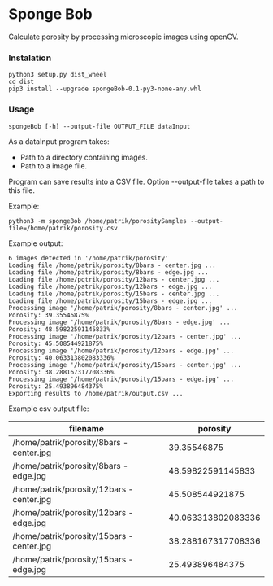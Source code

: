  # Sponge Bob
 Calculate porosity by processing microscopic images using openCV.
 
 ### Instalation
 ```
 python3 setup.py dist_wheel
 cd dist
 pip3 install --upgrade spongeBob-0.1-py3-none-any.whl
 ```
 
 ### Usage
 ```
 spongeBob [-h] --output-file OUTPUT_FILE dataInput
 ```
 As a dataInput program takes:
  - Path to a directory containing images.
  - Path to a image file. 

Program can save results into a CSV file. Option --output-file takes a path to this file.

Example:
```
python3 -m spongeBob /home/patrik/porositySamples --output-file=/home/patrik/porosity.csv
```
 
Example output:
```
6 images detected in '/home/patrik/porosity'
Loading file /home/patrik/porosity/8bars - center.jpg ...
Loading file /home/patrik/porosity/8bars - edge.jpg ...
Loading file /home/pqtrik/porosity/12bars - center.jpg ...
Loading file /home/patrik/porosity/12bars - edge.jpg ...
Loading file /home/patrik/porosity/15bars - center.jpg ...
Loading file /home/patrik/porosity/15bars - edge.jpg ...
Processing image '/home/patrik/porosity/8bars - center.jpg' ...
Porosity: 39.35546875%
Processing image '/home/patrik/porosity/8bars - edge.jpg' ...
Porosity: 48.59822591145833%
Processing image '/home/patrik/porosity/12bars - center.jpg' ...
Porosity: 45.508544921875%
Processing image '/home/patrik/porosity/12bars - edge.jpg' ...
Porosity: 40.063313802083336%
Processing image '/home/patrik/porosity/15bars - center.jpg' ...
Porosity: 38.288167317708336%
Processing image '/home/patrik/porosity/15bars - edge.jpg' ...
Porosity: 25.493896484375%
Exporting results to /home/patrik/output.csv ...
 ```
 
Example csv output file:

| filename	                                | porosity           |
| ---------------------------------------- | ------------------ |
| /home/patrik/porosity/8bars - center.jpg	 | 39.35546875        |
| /home/patrik/porosity/8bars - edge.jpg	   | 48.59822591145833  |
| /home/patrik/porosity/12bars - center.jpg | 45.508544921875    |
| /home/patrik/porosity/12bars - edge.jpg	  | 40.063313802083336 |
| /home/patrik/porosity/15bars - center.jpg	| 38.288167317708336 |
| /home/patrik/porosity/15bars - edge.jpg	  | 25.493896484375    |
